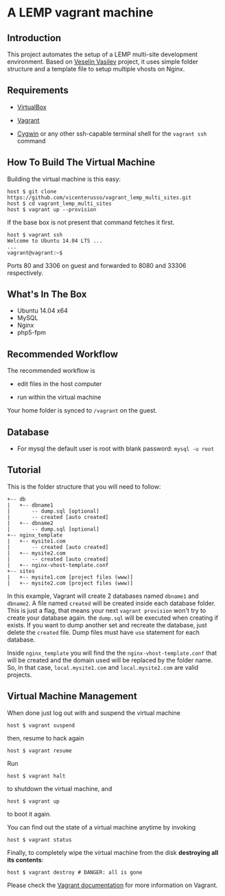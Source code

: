# A LEMP vagrant machine

## Introduction

This project automates the setup of a LEMP multi-site development environment. Based on [Veselin Vasilev](https://github.com/vesselinv/vagrant-lemp) project, it uses simple folder structure and a template file to setup multiple vhosts on Nginx.

## Requirements

* [VirtualBox](https://www.virtualbox.org)

* [Vagrant](http://vagrantup.com)

* [Cygwin](https://www.cygwin.com/) or any other ssh-capable terminal shell for the `vagrant ssh` command

## How To Build The Virtual Machine

Building the virtual machine is this easy:

    host $ git clone https://github.com/vicenterusso/vagrant_lemp_multi_sites.git
    host $ cd vagrant_lemp_multi_sites
    host $ vagrant up --provision

If the base box is not present that command fetches it first.

    host $ vagrant ssh
    Welcome to Ubuntu 14.04 LTS ...
    ...
    vagrant@vagrant:~$

Ports 80 and 3306 on guest and forwarded to 8080 and 33306 respectively.

## What's In The Box

* Ubuntu 14.04 x64
* MySQL
* Nginx
* php5-fpm

## Recommended Workflow

The recommended workflow is

* edit files in the host computer

* run within the virtual machine

Your home folder is synced to `/vagrant` on the guest.

## Database
* For mysql the default user is root with blank password: `mysql -u root`

## Tutorial

This is the folder structure that you will need to follow: 

```
+-- db
|   +-- dbname1
|       -- dump.sql [optional]
|       -- created [auto created]
|   +-- dbname2
|       -- dump.sql [optional]
+-- nginx_template
|   +-- mysite1.com
|       -- created [auto created]
|   +-- mysite2.com
|       -- created [auto created]
|   +-- nginx-vhost-template.conf
+-- sites
|   +-- mysite1.com [project files (www)]
|   +-- mysite2.com [project files (www)]
```

In this example, Vagrant will create 2 databases named `dbname1` and `dbname2`. A file named `created` will be created inside each database folder. This is just a flag, that means your next `vagrant provision` won't try to create your database again. the `dump.sql` will be executed when creating if exists. If you want to dump another set and recreate the database, just delete the `created` file. Dump files must have `use` statement for each database.

Inside `nginx_template` you will find the the `nginx-vhost-template.conf` that will be created and the domain used will be replaced by the folder name. So, in that case, `local.mysite1.com` and `local.mysite2.com` are valid projects.

## Virtual Machine Management

When done just log out with and suspend the virtual machine

    host $ vagrant suspend

then, resume to hack again

    host $ vagrant resume

Run

    host $ vagrant halt

to shutdown the virtual machine, and

    host $ vagrant up

to boot it again.

You can find out the state of a virtual machine anytime by invoking

    host $ vagrant status

Finally, to completely wipe the virtual machine from the disk **destroying all its contents**:

    host $ vagrant destroy # DANGER: all is gone

Please check the [Vagrant documentation](http://docs.vagrantup.com/v2/) for more information on Vagrant.
